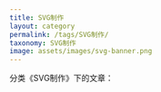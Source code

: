 ```yaml
---
title: SVG制作
layout: category
permalink: /tags/SVG制作/
taxonomy: SVG制作
image: assets/images/svg-banner.png
---
```


分类《SVG制作》下的文章：